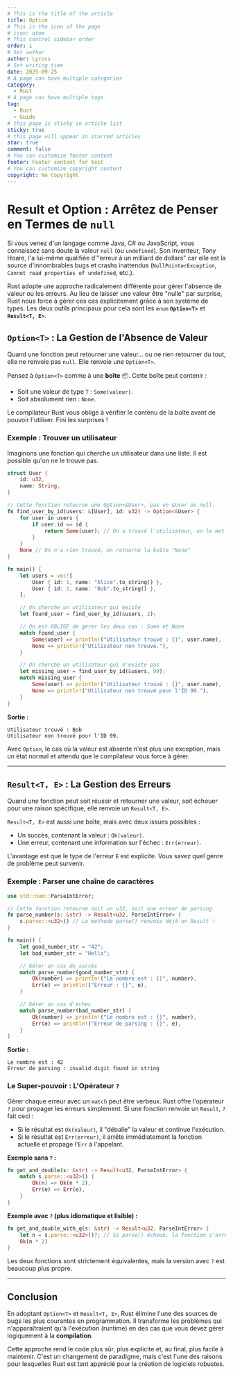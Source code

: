 ```yaml
---
# This is the title of the article
title: Option
# This is the icon of the page
# icon: atom
# This control sidebar order
order: 1
# Set author
author: Lyrocs
# Set writing time
date: 2025-09-25
# A page can have multiple categories
category:
  - Rust
# A page can have multiple tags
tag:
  - Rust
  - Guide
# this page is sticky in article list
sticky: true
# this page will appear in starred articles
star: true
comment: false
# You can customize footer content
footer: Footer content for test
# You can customize copyright content
copyright: No Copyright
---
```


# Result et Option : Arrêtez de Penser en Termes de `null`

Si vous venez d'un langage comme Java, C\# ou JavaScript, vous connaissez sans doute la valeur `null` (ou `undefined`). Son inventeur, Tony Hoare, l'a lui-même qualifiée d'"erreur à un milliard de dollars" car elle est la source d'innombrables bugs et crashs inattendus (`NullPointerException`, `Cannot read properties of undefined`, etc.).

Rust adopte une approche radicalement différente pour gérer l'absence de valeur ou les erreurs. Au lieu de laisser une valeur être "nulle" par surprise, Rust nous force à gérer ces cas explicitement grâce à son système de types. Les deux outils principaux pour cela sont les `enum` **`Option<T>`** et **`Result<T, E>`**.

## `Option<T>` : La Gestion de l'Absence de Valeur

Quand une fonction peut retourner une valeur... ou ne rien retourner du tout, elle ne renvoie pas `null`. Elle renvoie une `Option<T>`.

Pensez à `Option<T>` comme à une **boîte** 📦. Cette boîte peut contenir :

- Soit une valeur de type `T` : `Some(valeur)`.
- Soit absolument rien : `None`.

Le compilateur Rust vous oblige à vérifier le contenu de la boîte avant de pouvoir l'utiliser. Fini les surprises \!

### Exemple : Trouver un utilisateur

Imaginons une fonction qui cherche un utilisateur dans une liste. Il est possible qu'on ne le trouve pas.

```rust
struct User {
    id: u32,
    name: String,
}

// Cette fonction retourne une Option<&User>, pas un &User ou null.
fn find_user_by_id(users: &[User], id: u32) -> Option<&User> {
    for user in users {
        if user.id == id {
            return Some(user); // On a trouvé l'utilisateur, on le met dans la boîte "Some"
        }
    }
    None // On n'a rien trouvé, on retourne la boîte "None"
}

fn main() {
    let users = vec![
        User { id: 1, name: "Alice".to_string() },
        User { id: 2, name: "Bob".to_string() },
    ];

    // On cherche un utilisateur qui existe
    let found_user = find_user_by_id(&users, 2);

    // On est OBLIGÉ de gérer les deux cas : Some et None
    match found_user {
        Some(user) => println!("Utilisateur trouvé : {}", user.name),
        None => println!("Utilisateur non trouvé."),
    }

    // On cherche un utilisateur qui n'existe pas
    let missing_user = find_user_by_id(&users, 99);
    match missing_user {
        Some(user) => println!("Utilisateur trouvé : {}", user.name),
        None => println!("Utilisateur non trouvé pour l'ID 99."),
    }
}
```

**Sortie :**

```
Utilisateur trouvé : Bob
Utilisateur non trouvé pour l'ID 99.
```

Avec `Option`, le cas où la valeur est absente n'est plus une exception, mais un état normal et attendu que le compilateur vous force à gérer.

---

## `Result<T, E>` : La Gestion des Erreurs

Quand une fonction peut soit réussir et retourner une valeur, soit échouer pour une raison spécifique, elle renvoie un `Result<T, E>`.

`Result<T, E>` est aussi une boîte, mais avec deux issues possibles :

- Un succès, contenant la valeur : `Ok(valeur)`.
- Une erreur, contenant une information sur l'échec : `Err(erreur)`.

L'avantage est que le type de l'erreur `E` est explicite. Vous savez quel genre de problème peut survenir.

### Exemple : Parser une chaîne de caractères

```rust
use std::num::ParseIntError;

// Cette fonction retourne soit un u32, soit une erreur de parsing.
fn parse_number(s: &str) -> Result<u32, ParseIntError> {
    s.parse::<u32>() // La méthode parse() renvoie déjà un Result !
}

fn main() {
    let good_number_str = "42";
    let bad_number_str = "Hello";

    // Gérer un cas de succès
    match parse_number(good_number_str) {
        Ok(number) => println!("Le nombre est : {}", number),
        Err(e) => println!("Erreur : {}", e),
    }

    // Gérer un cas d'échec
    match parse_number(bad_number_str) {
        Ok(number) => println!("Le nombre est : {}", number),
        Err(e) => println!("Erreur de parsing : {}", e),
    }
}
```

**Sortie :**

```
Le nombre est : 42
Erreur de parsing : invalid digit found in string
```

### Le Super-pouvoir : L'Opérateur `?`

Gérer chaque erreur avec un `match` peut être verbeux. Rust offre l'opérateur `?` pour propager les erreurs simplement. Si une fonction renvoie un `Result`, `?` fait ceci :

- Si le résultat est `Ok(valeur)`, il "déballe" la valeur et continue l'exécution.
- Si le résultat est `Err(erreur)`, il arrête immédiatement la fonction actuelle et propage l'`Err` à l'appelant.

**Exemple sans `?` :**

```rust
fn get_and_double(s: &str) -> Result<u32, ParseIntError> {
    match s.parse::<u32>() {
        Ok(n) => Ok(n * 2),
        Err(e) => Err(e),
    }
}
```

**Exemple avec `?` (plus idiomatique et lisible) :**

```rust
fn get_and_double_with_q(s: &str) -> Result<u32, ParseIntError> {
    let n = s.parse::<u32>()?; // Si parse() échoue, la fonction s'arrête et renvoie l'erreur
    Ok(n * 2)
}
```

Les deux fonctions sont strictement équivalentes, mais la version avec `?` est beaucoup plus propre.

---

## Conclusion

En adoptant `Option<T>` et `Result<T, E>`, Rust élimine l'une des sources de bugs les plus courantes en programmation. Il transforme les problèmes qui n'apparaîtraient qu'à l'exécution (runtime) en des cas que vous devez gérer logiquement à la **compilation**.

Cette approche rend le code plus sûr, plus explicite et, au final, plus facile à maintenir. C'est un changement de paradigme, mais c'est l'une des raisons pour lesquelles Rust est tant apprécié pour la création de logiciels robustes.
